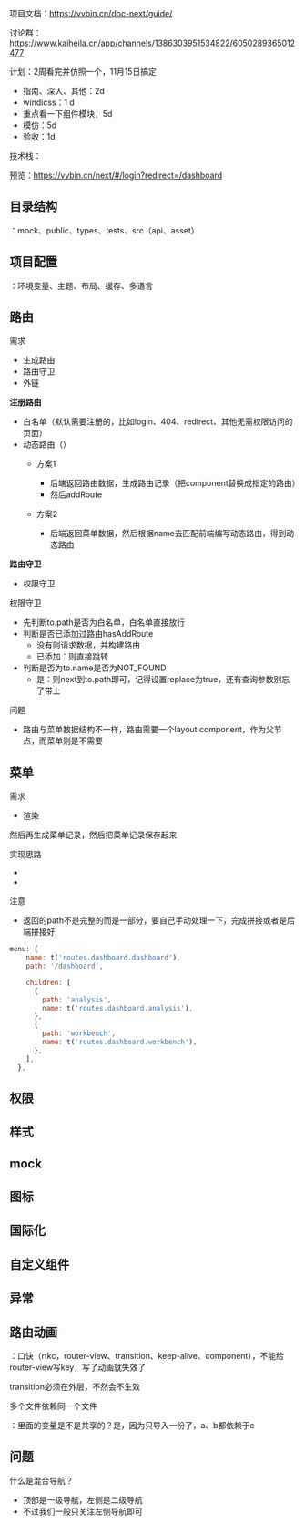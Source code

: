 项目文档：https://vvbin.cn/doc-next/guide/

讨论群：https://www.kaiheila.cn/app/channels/1386303951534822/6050289365012477

计划：2周看完并仿照一个，11月15日搞定

- 指南、深入、其他：2d
- windicss：1 d
- 重点看一下组件模块，5d
- 模仿：5d
- 验收：1d

技术栈：

预览：https://vvbin.cn/next/#/login?redirect=/dashboard

## 目录结构

：mock、public、types、tests、src（api、asset）

## 项目配置

：环境变量、主题、布局、缓存、多语言



## 路由

需求

- 生成路由
- 路由守卫
- 外链

**注册路由**

- 白名单（默认需要注册的，比如login、404、redirect、其他无需权限访问的页面）
- 动态路由（）
  - 方案1
    - 后端返回路由数据，生成路由记录（把component替换成指定的路由）
    - 然后addRoute

  - 方案2
    - 后端返回菜单数据，然后根据name去匹配前端编写动态路由，得到动态路由


**路由守卫**

- 权限守卫

权限守卫

- 先判断to.path是否为白名单，白名单直接放行
- 判断是否已添加过路由hasAddRoute
  - 没有则请求数据，并构建路由
  - 已添加：则直接跳转
- 判断是否为to.name是否为NOT_FOUND
  - 是：则next到to.path即可，记得设置replace为true，还有查询参数别忘了带上

问题

- 路由与菜单数据结构不一样，路由需要一个layout component，作为父节点，而菜单则是不需要



## 菜单

需求

- 渲染

然后再生成菜单记录，然后把菜单记录保存起来

实现思路

- 
- 

注意

- 返回的path不是完整的而是一部分，要自己手动处理一下，完成拼接或者是后端拼接好

```js
menu: {
    name: t('routes.dashboard.dashboard'),
    path: '/dashboard',

    children: [
      {
        path: 'analysis',
        name: t('routes.dashboard.analysis'),
      },
      {
        path: 'workbench',
        name: t('routes.dashboard.workbench'),
      },
    ],
  },
```

## 权限



## 样式



## mock



## 图标



## 国际化



## 自定义组件



## 异常



## 路由动画

：口诀（rtkc，router-view、transition、keep-alive、component），不能给router-view写key，写了动画就失效了

transition必须在外层，不然会不生效

多个文件依赖同一个文件

：里面的变量是不是共享的？是，因为只导入一份了，a、b都依赖于c



## 问题

什么是混合导航？

- 顶部是一级导航，左侧是二级导航
- 不过我们一般只关注左侧导航即可







